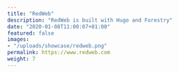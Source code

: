```yaml
---
title: "RedWeb"
description: "RedWeb is built with Hugo and Forestry"
date: "2020-01-08T11:00:07+01:00"
featured: false
images:
- "/uploads/showcase/redweb.png"
permalink: https://www.redweb.com
weight: 7
---
```

